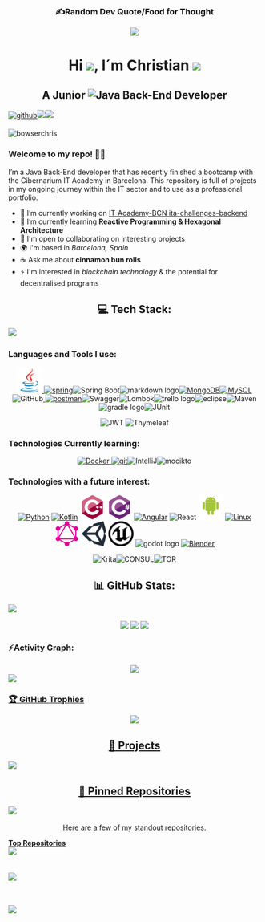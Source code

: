 <!-- version 1 thru https://rahuldkjain.github.io/gh-profile-readme-generator/-->
<h3 align="center"> ✍️Random Dev Quote/Food for Thought </h3>
<div align="center">
  
![](https://quotes-github-readme.vercel.app/api?type=horizontal&theme=tokyonight)


# Hi ![](https://user-images.githubusercontent.com/18350557/176309783-0785949b-9127-417c-8b55-ab5a4333674e.gif), I´m Christian <img src="https://user-images.githubusercontent.com/73097560/115834477-dbab4500-a447-11eb-908a-139a6edaec5c.gif"> <!-- flashing line gif -->

## A Junior ![Java](https://img.shields.io/badge/java-%23ED8B00.svg?style=plastic&logo=openjdk&logoColor=white) Back-End Developer

</div>

<a href="https://github.com/bowserchris" target="_blank">
<img src=https://img.shields.io/badge/github-%2324292e.svg?&style=for-the-badge&logo=github&logoColor=white alt=github style="margin-bottom: 5px;" /></a><a href = "mailto:bowserchris github"><img src="https://img.shields.io/badge/-Gmail-%23333?style=for-the-badge&logo=gmail&logoColor=white" target="_blank"></a><a href="https://www.github.com/bowserchris" target="_blank" rel="noreferrer"><img src="https://img.shields.io/github/followers/bowserchris?logo=github&style=for-the-badge&color=0891b2&labelColor=1c1917" /></a>
<p align="left"> <img src="https://komarev.com/ghpvc/?username=bowserchris&label=Profile%20views&color=0e75b6&style=flat" alt="bowserchris" /> </p>

### Welcome to my repo! 👨‍💻 

I’m a Java Back-End developer that has recently finished a bootcamp with the Cibernarium IT Academy in Barcelona. This repository is full of projects in my ongoing journey within the IT sector and to use as a professional portfolio.  

- 🔭 I’m currently working on [IT-Academy-BCN ita-challenges-backend](https://github.com/IT-Academy-BCN/ita-challenges-backend)
- 🧠 I’m currently learning **Reactive Programming & Hexagonal Architecture**
- 🤝 I'm open to collaborating on interesting projects
- 🌍 I'm based in *Barcelona, Spain*
- ☕ Ask me about **cinnamon bun rolls**
- ⚡ I´m interested in *blockchain technology* & the potential for decentralised programs 
<!-- *   ✉️  You can contact me at [bowserchris github](mailto:bowserchris github) 
- ⚡ Fun fact: I'm from the States 🤠 and also half Spanish 🕺
- ⚡ Fun fact **: I´m a big fan of cinnamon rolls**
-->
<!--  - 👨‍💻 All of my projects are available at **bowserchris github** -->

<!-- ### ☕ Socials
<p align="left"> <a href="https://www.github.com/bowserchris" target="_blank" rel="noreferrer"> <picture> <source media="(prefers-color-scheme: dark)" srcset="https://raw.githubusercontent.com/danielcranney/readme-generator/main/public/icons/socials/github-dark.svg" /> <source media="(prefers-color-scheme: light)" srcset="https://raw.githubusercontent.com/danielcranney/readme-generator/main/public/icons/socials/github.svg" /> <img src="https://raw.githubusercontent.com/danielcranney/readme-generator/main/public/icons/socials/github.svg" width="100" height="100" /> </picture> </a></p> -->

<h2 align="center"> 💻 Tech Stack: </h2>
<img src="https://user-images.githubusercontent.com/73097560/115834477-dbab4500-a447-11eb-908a-139a6edaec5c.gif"> <!-- flashing line gif -->

### Languages and Tools I use:

<div align="center">
<a href="https://www.java.com" target="_blank" rel="noreferrer"> <img src="https://raw.githubusercontent.com/devicons/devicon/master/icons/java/java-original.svg" alt="java" width="50" height="50"/></a><!-- java logo--><a href="https://spring.io/" target="_blank" rel="noreferrer"> <img src="https://www.vectorlogo.zone/logos/springio/springio-icon.svg" alt="spring" width="50" height="50"/></a><!-- spring logo--><img width="50" src="https://user-images.githubusercontent.com/25181517/183891303-41f257f8-6b3d-487c-aa56-c497b880d0fb.png" alt="Spring Boot" title="Spring Boot"/><!-- springboot logo--><img width="50" src="https://skillicons.dev/icons?i=md" height="50" alt="markdown logo" /><!-- markdown logo--><a href="https://www.mongodb.com/" target="_blank" rel="noreferrer"><img src="https://raw.githubusercontent.com/danielcranney/readme-generator/main/public/icons/skills/mongodb-colored.svg" width="50" height="50" alt="MongoDB" /></a><!-- mongodb logo--><a href="https://www.mysql.com/" target="_blank" rel="noreferrer"><img src="https://raw.githubusercontent.com/danielcranney/readme-generator/main/public/icons/skills/mysql-colored.svg" width="50" height="50" alt="MySQL" /></a><!-- mysql logo--><img width="50" src="https://user-images.githubusercontent.com/25181517/192108374-8da61ba1-99ec-41d7-80b8-fb2f7c0a4948.png" alt="GitHub" title="GitHub"/><!-- github logo--><a href="https://postman.com" target="_blank" rel="noreferrer"> <img src="https://www.vectorlogo.zone/logos/getpostman/getpostman-icon.svg" alt="postman" width="50" height="50"/></a><!-- postman logo--><img width="50" src="https://user-images.githubusercontent.com/25181517/186711335-a3729606-5a78-4496-9a36-06efcc74f800.png" alt="Swagger" title="Swagger"/><!-- swagger logo--><img width="50" src="https://user-images.githubusercontent.com/25181517/190229463-87fa862f-ccf0-48da-8023-940d287df610.png" alt="Lombok" title="Lombok"/><!-- lombok logo--><img width="50" src="https://cdn.simpleicons.org/trello/0052CC" height="50" alt="trello logo" /><!-- trello logo--><img width="50" src="https://user-images.githubusercontent.com/25181517/192108892-6e9b5cdf-4e35-4a70-ad9a-801a93a07c1c.png" alt="eclipse" title="eclipse"/><!-- eclipse logo--><img width="60" src="https://user-images.githubusercontent.com/25181517/117207242-07d5a700-adf4-11eb-975e-be04e62b984b.png" alt="Maven" title="Maven"/><!-- maven logo--><img width="50" src="https://cdn.simpleicons.org/gradle/02303A" height="50" alt="gradle logo"/><!-- gradle logo--><img width="50" src="https://user-images.githubusercontent.com/25181517/117533873-484d4480-afef-11eb-9fad-67c8605e3592.png" alt="JUnit" title="JUnit"/><!-- junit logo-->

![JWT](https://img.shields.io/badge/JWT-black?style=plastic&logo=JSON%20web%20tokens) ![Thymeleaf](https://img.shields.io/badge/Thymeleaf-%23005C0F.svg?style=plastic&logo=Thymeleaf&logoColor=white)

</div>

### Technologies Currently learning:

<div align="center">
<a href="https://www.docker.com/" target="_blank" rel="noreferrer"><img src="https://raw.githubusercontent.com/danielcranney/readme-generator/main/public/icons/skills/docker-colored.svg" width="50" height="50" alt="Docker" /></a><!-- docker logo--><a href="https://git-scm.com/" target="_blank" rel="noreferrer"> <img src="https://www.vectorlogo.zone/logos/git-scm/git-scm-icon.svg" alt="git" width="50" height="50"/></a><!-- git logo--><img width="50" src="https://user-images.githubusercontent.com/25181517/192108890-200809d1-439c-4e23-90d3-b090cf9a4eea.png" alt="IntelliJ" title="IntelliJ"/><!-- intellij logo--><img width="60" src="https://user-images.githubusercontent.com/25181517/183892181-ad32b69e-3603-418c-b8e7-99e976c2a784.png" alt="mocikto" title="mocikto"/><!-- mockito logo-->
</div>

### Technologies with a future interest:

<div align="center">
<a href="https://www.python.org/" target="_blank" rel="noreferrer"><img src="https://raw.githubusercontent.com/danielcranney/readme-generator/main/public/icons/skills/python-colored.svg" width="50" height="50" alt="Python" /></a><!-- python logo-->
<a href="https://kotlinlang.org/" target="_blank" rel="noreferrer"><img src="https://raw.githubusercontent.com/danielcranney/readme-generator/main/public/icons/skills/kotlin-colored.svg" width="50" height="50" alt="Kotlin" /></a><!-- kotlin logo-->
<img src="https://raw.githubusercontent.com/teamedwardforever/Readme-Generator/71f25dd8b98329b168142a6b782a107b75eab178/svg/Skills/Languages/cplusplus-original.svg" alt="CPP" width="50" height="50"/><!-- c++ logo-->
<img src="https://raw.githubusercontent.com/teamedwardforever/Readme-Generator/71f25dd8b98329b168142a6b782a107b75eab178/svg/Skills/Languages/csharp-original.svg" alt="Csharp" width="50" height="50"/><!-- c# logo-->
<a href="https://angular.io/" target="_blank" rel="noreferrer"><img src="https://raw.githubusercontent.com/danielcranney/readme-generator/main/public/icons/skills/angularjs-colored.svg" width="50" height="50" alt="Angular" /></a><!-- angular logo-->
<img width="50" src="https://user-images.githubusercontent.com/25181517/183897015-94a058a6-b86e-4e42-a37f-bf92061753e5.png" alt="React" title="React"/><!-- react logo-->
<img src="https://raw.githubusercontent.com/teamedwardforever/Readme-Generator/71f25dd8b98329b168142a6b782a107b75eab178/svg/Skills/Mobile/android-original-wordmark.svg" alt="Android" width="50" height="50"/><!-- android logo-->
<a href="https://www.linux.org" target="_blank" rel="noreferrer"><img src="https://raw.githubusercontent.com/danielcranney/readme-generator/main/public/icons/skills/linux-colored.svg" width="50" height="50" alt="Linux" /></a><!-- linux logo-->
<img src="https://raw.githubusercontent.com/teamedwardforever/Readme-Generator/71f25dd8b98329b168142a6b782a107b75eab178/svg/Skills/Backend/graphql-icon.svg" alt="Graphql" width="50" height="50"/><!-- graphql logo-->
<img src="https://raw.githubusercontent.com/teamedwardforever/Readme-Generator/71f25dd8b98329b168142a6b782a107b75eab178/svg/Skills/Engines/unity3d-icon.svg" alt="Unity" width="50" height="50"/><!-- unity logo-->
<img src="https://raw.githubusercontent.com/teamedwardforever/Readme-Generator/71f25dd8b98329b168142a6b782a107b75eab178/svg/Skills/Engines/unreal-engine.svg" alt="Unreal Engine" width="50" height="50"/><!-- unreal logo-->
<img width="50" src="https://cdn.simpleicons.org/godotengine/478CBF" height="50" alt="godot logo"/><!-- godot logo-->
<a href="https://www.blender.org/" target="_blank" rel="noreferrer"><img src="https://raw.githubusercontent.com/danielcranney/readme-generator/main/public/icons/skills/blender-colored.svg" width="50" height="50" alt="Blender" /></a><!-- blender logo-->
  
![Krita](https://img.shields.io/badge/Krita-203759?style=for-the-badge&logo=krita&logoColor=EEF37B)![CONSUL](https://img.shields.io/badge/consul-F24C53svg?style=for-the-badge&logo=consul&logoColor=white&color=%23F24C53)![TOR](https://img.shields.io/badge/tor-%237E4798.svg?style=for-the-badge&logo=tor-project&logoColor=white)
</div>

<h2 align="center"> 📊 GitHub Stats: </h2>
<img src="https://user-images.githubusercontent.com/73097560/115834477-dbab4500-a447-11eb-908a-139a6edaec5c.gif"> <!-- flashing line gif -->
<div align="center">

![](https://github-readme-streak-stats.herokuapp.com/?user=bowserchris&theme=prussian&hide_border=false)
![](https://github-readme-stats.vercel.app/api?username=bowserchris&theme=prussian&hide_border=false&include_all_commits=true&count_private=true)
![](https://github-readme-stats.vercel.app/api/top-langs/?username=bowserchris&theme=prussian&hide_border=false&include_all_commits=true&count_private=true)
</div>

### ⚡Activity Graph:

<div align="center">
<a href="https://github.com/bowserchris">
<!-- img align="center" src="http://github-profile-summary-cards.vercel.app/api/cards/productive-time?username=bowserchris&theme=cobalt2" height="180em"/ --><img align="center" src="http://github-profile-summary-cards.vercel.app/api/cards/profile-details?username=bowserchris&theme=blueberry" height="180em" />
</div>
<img align="center" src="https://github-readme-activity-graph.vercel.app/graph?username=bowserchris&theme=arctic"/> <!-- synthwave-84, github-compact, tokyo-night, nord, redical, gotham, noctis-minimus, cobalt, modern-lilac, arctic -->

### 🏆 GitHub Trophies

<div align="center">
  
![](https://github-profile-trophy.vercel.app/?username=bowserchris&theme=matrix&no-frame=true&no-bg=false&margin-w=4)
</div>

<h2 align="center">🚀 Projects</h2>
<img src="https://user-images.githubusercontent.com/73097560/115834477-dbab4500-a447-11eb-908a-139a6edaec5c.gif"> <!-- flashing line gif -->


<h2 align="center">📌 Pinned Repositories</h2>
<img src="https://user-images.githubusercontent.com/73097560/115834477-dbab4500-a447-11eb-908a-139a6edaec5c.gif"> <!-- flashing line gif -->
<p align="center">Here are a few of my standout repositories.</p>
<b>Top Repositories</b>

<div width="100%" align="center"><a href="https://github.com/bowserchris/S5.2DiceGame" align="left"><img align="left" width="45%" src="https://github-readme-stats.vercel.app/api/pin/?username=bowserchris&repo=S5.2DiceGame&title_color=0891b2&text_color=ffffff&icon_color=0891b2&bg_color=1c1917&hide_border=true&locale=en" /></a></div><br /><br /><br />
<div width="100%" align="center"><a href="https://github.com/bowserchris/Calculator" align="left"><img align="left" width="45%" src="https://github-readme-stats.vercel.app/api/pin/?username=bowserchris&repo=S5.2DiceGame&title_color=0891b2&text_color=ffffff&icon_color=0891b2&bg_color=1c1917&hide_border=true&locale=en" /></a></div><br /><br /><br />

<img src="https://user-images.githubusercontent.com/73097560/115834477-dbab4500-a447-11eb-908a-139a6edaec5c.gif"><!-- flashing line gif -->

<!--
**bowserchris/bowserchris** is a ✨ _special_ ✨ repository because its `README.md` (this file) appears on your GitHub profile.

Here are some ideas to get you started:

- 🔭 I’m currently working on ...
- 🌱 I’m currently learning ...
- 👯 I’m looking to collaborate on ...
- 🤔 I’m looking for help with ...
- 💬 Ask me about ...
- 📫 How to reach me: ...
- ⚡ Fun fact: ...
-->
